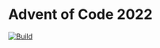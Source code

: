 # Advent of Code 2022

[![Build](https://github.com/onno-vos-dev/aoc_2022/actions/workflows/build.yml/badge.svg?branch=main)](https://github.com/onno-vos-dev/aoc_2022/actions/workflows/build.yml)
